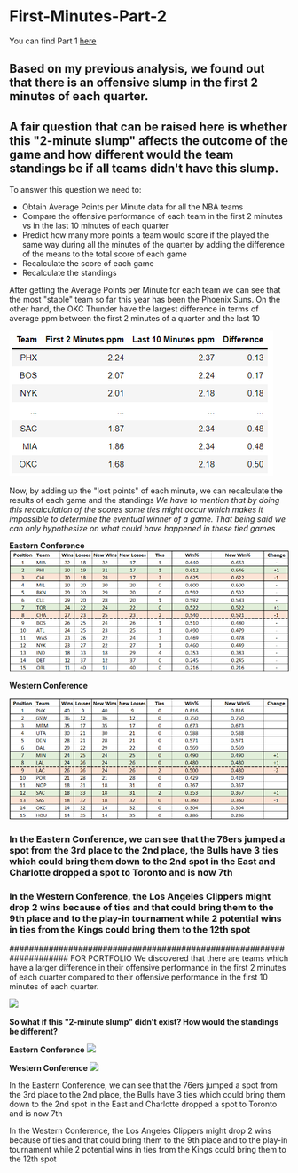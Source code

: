 # First-Minutes-Part-2

You can find Part 1 [here](https://github.com/MarlinMyrte/First-Minutes-Part-1)

## Based on my previous analysis, we found out that there is an offensive slump in the first 2 minutes of each quarter.
## A fair question that can be raised here is whether this "2-minute slump" affects the outcome of the game and how different would the team standings be if all teams didn't have this slump.

To answer this question we need to:
- Obtain Average Points per Minute data for all the NBA teams
- Compare the offensive performance of each team in the first 2 minutes vs in the last 10 minutes of each quarter
- Predict how many more points a team would score if the played the same way during all the minutes of the quarter by adding the difference of the means to the total score of each game
- Recalculate the score of each game
- Recalculate the standings

After getting the Average Points per Minute for each team we can see that the most "stable" team so far this year has been the Phoenix Suns. On the other hand, the OKC Thunder have the largest difference in terms of average ppm between the first 2 minutes of a quarter and the last 10

![alt text](https://github.com/MarlinMyrte/First-Minutes/blob/main/Top%20Bottom%20diff.png "Top-Bottom 3")


Now, by adding up the "lost points" of each minute, we can recalculate the results of each game and the standings
*We have to mention that by doing this recalculation of the scores some ties might occur which makes it impossible to determine the eventual winner of a game. That being said we can only hypothesize on what could have happened in these tied games*

**Eastern Conference**
![alt text](https://github.com/MarlinMyrte/First-Minutes/blob/main/East%20Standings.png "East")


**Western Conference**

![alt text](https://github.com/MarlinMyrte/First-Minutes/blob/main/West%20Standings.png "West")

### In the Eastern Conference, we can see that the 76ers jumped a spot from the 3rd place to the 2nd place, the Bulls have 3 ties which could bring them down to the 2nd spot in the East and Charlotte dropped a spot to Toronto and is now 7th
### In the Western Conference, the Los Angeles Clippers might drop 2 wins because of ties and that could bring them to the 9th place and to the play-in tournament while 2 potential wins in ties from the Kings could bring them to the 12th spot


####################################################################
FOR PORTFOLIO
We discovered that there are teams which have a larger difference in their offensive performance in the first 2 minutes of each quarter compared to their offensive performance in the first 10 minutes of each quarter.

![](/Images/Top%20Bottom%20diff.png)

**So what if this "2-minute slump" didn't exist? How would the standings be different?**

**Eastern Conference**
![](/Images/East%20Standings.png)

**Western Conference**
![](/Images/West%20Standings.png)

In the Eastern Conference, we can see that the 76ers jumped a spot from the 3rd place to the 2nd place, the Bulls have 3 ties which could bring them down to the 2nd spot in the East and Charlotte dropped a spot to Toronto and is now 7th

In the Western Conference, the Los Angeles Clippers might drop 2 wins because of ties and that could bring them to the 9th place and to the play-in tournament while 2 potential wins in ties from the Kings could bring them to the 12th spot
